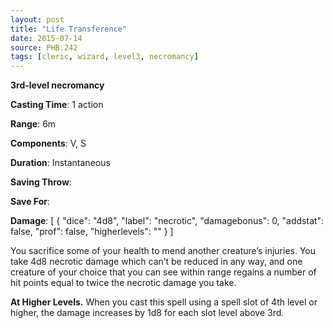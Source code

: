 ```yaml
---
layout: post
title: "Life Transference"
date: 2015-07-14
source: PHB.242
tags: [cleric, wizard, level3, necromancy]
---
```


**3rd-level necromancy**

**Casting Time**: 1 action

**Range**: 6m

**Components**: V, S

**Duration**: Instantaneous

**Saving Throw**:

**Save For**:

**Damage**: [ { "dice": "4d8", "label": "necrotic", "damagebonus": 0, "addstat": false, "prof": false, "higherlevels": "" } ]

You sacrifice some of your health to mend another creature’s injuries. You take 4d8 necrotic damage which can’t be reduced in any way, and one creature of your choice that you can see within range regains
a number of hit points equal to twice the necrotic damage you take.

**At Higher Levels.** When you cast this spell using a spell slot of 4th level or higher, the damage increases by 1d8 for each slot level above 3rd.